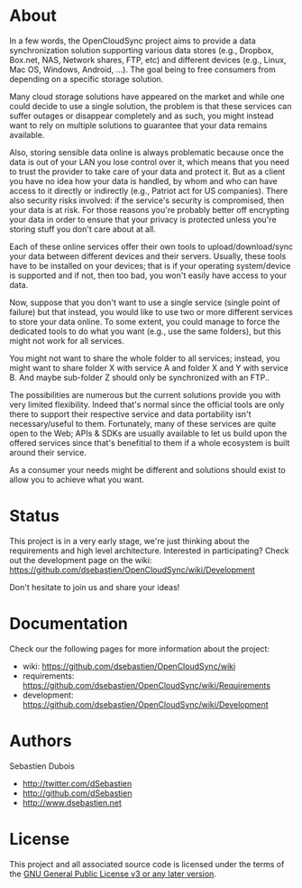 # About
In a few words, the OpenCloudSync project aims to provide a data synchronization solution supporting various data stores (e.g., Dropbox, Box.net, NAS, Network shares, FTP, etc) and different devices (e.g., Linux, Mac OS, Windows, Android, ...). The goal being to free consumers from depending on a specific storage solution.

Many cloud storage solutions have appeared on the market and while one could decide to use a single solution, the problem is that these services can suffer outages or disappear completely and as such, you might instead want to rely on multiple solutions to guarantee that your data remains available.

Also, storing sensible data online is always problematic because once the data is out of your LAN you lose control over it, which means that you need to trust the provider to take care of your data and protect it. But as a client you have no idea how your data is handled, by whom and who can have access to it directly or indirectly (e.g., Patriot act for US companies). There also security risks involved: if the service's security is compromised, then your data is at risk. For those reasons you're probably better off encrypting your data in order to ensure that your privacy is protected unless you're storing stuff you don't care about at all.

Each of these online services offer their own tools to upload/download/sync your data between different devices and their servers. Usually, these tools have to be installed on your devices; that is if your operating system/device is supported and if not, then too bad, you won't easily have access to your data.

Now, suppose that you don't want to use a single service (single point of failure) but that instead, you would like to use two or more different services to store your data online. To some extent, you could manage to force the dedicated tools to do what you want (e.g., use the same folders), but this might not work for all services.

You might not want to share the whole folder to all services; instead, you might want to share folder X with service A and folder X and Y with service B. And maybe sub-folder Z should only be synchronized with an FTP..

The possibilities are numerous but the current solutions provide you with very limited flexibility. Indeed that's normal since the official tools are only there to support their respective service and data portability isn't necessary/useful to them. Fortunately, many of these services are quite open to the Web; APIs & SDKs are usually available to let us build upon the offered services since that's benefitial to them if a whole ecosystem is built around their service.

As a consumer your needs might be different and solutions should exist to allow you to achieve what you want. 

# Status
This project is in a very early stage, we're just thinking about the requirements and high level architecture.
Interested in participating? Check out the development page on the wiki: https://github.com/dsebastien/OpenCloudSync/wiki/Development

Don't hesitate to join us and share your ideas!

# Documentation
Check our the following pages for more information about the project:

* wiki: https://github.com/dsebastien/OpenCloudSync/wiki
* requirements: https://github.com/dsebastien/OpenCloudSync/wiki/Requirements
* development: https://github.com/dsebastien/OpenCloudSync/wiki/Development

# Authors
Sebastien Dubois

* http://twitter.com/dSebastien
* http://github.com/dSebastien
* http://www.dsebastien.net

# License
This project and all associated source code is licensed under the terms of the [GNU General Public License v3 or any later version](http://www.gnu.org/licenses/gpl-3.0.html).